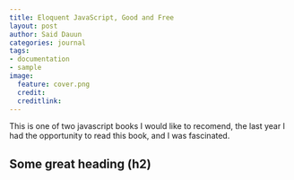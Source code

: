 ```yaml
---
title: Eloquent JavaScript, Good and Free
layout: post
author: Said Dauun
categories: journal
tags:
- documentation
- sample
image:
  feature: cover.png
  credit: 
  creditlink:
---
```


This is one of two javascript books I would like to recomend, the last year I had the opportunity to read this book, and I was fascinated. 

## Some great heading (h2)